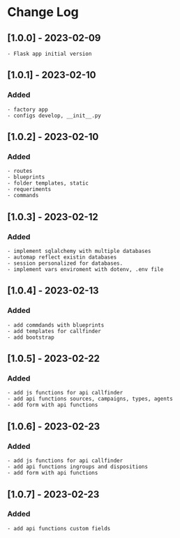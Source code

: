 # Change Log
 
## [1.0.0] - 2023-02-09
    - Flask app initial version
 
## [1.0.1] - 2023-02-10

### Added
    - factory app
    - configs develop, __init__.py

## [1.0.2] - 2023-02-10

### Added
    - routes
    - blueprints
    - folder templates, static
    - requeriments
    - commands

## [1.0.3] - 2023-02-12

### Added
    - implement sqlalchemy with multiple databases
    - automap reflect existin databases
    - session personalized for databases.
    - implement vars enviroment with dotenv, .env file

## [1.0.4] - 2023-02-13

### Added
    - add commdands with blueprints
    - add templates for callfinder
    - add bootstrap

## [1.0.5] - 2023-02-22

### Added
    - add js functions for api callfinder
    - add api functions sources, campaigns, types, agents
    - add form with api functions

## [1.0.6] - 2023-02-23

### Added
    - add js functions for api callfinder
    - add api functions ingroups and dispositions
    - add form with api functions

## [1.0.7] - 2023-02-23

### Added
    - add api functions custom fields